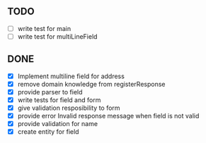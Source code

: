 ## TODO

- [ ] write test for main 
- [ ] write test for multiLineField

## DONE

- [x] Implement multiline field for address
- [x] remove domain knowledge from registerResponse
- [x] provide parser to field 
- [x] write tests for field and form
- [x] give validation resposibility to form 
- [x] provide error Invalid response message when field is not valid
- [x] provide validation for name
- [x] create entity for field
